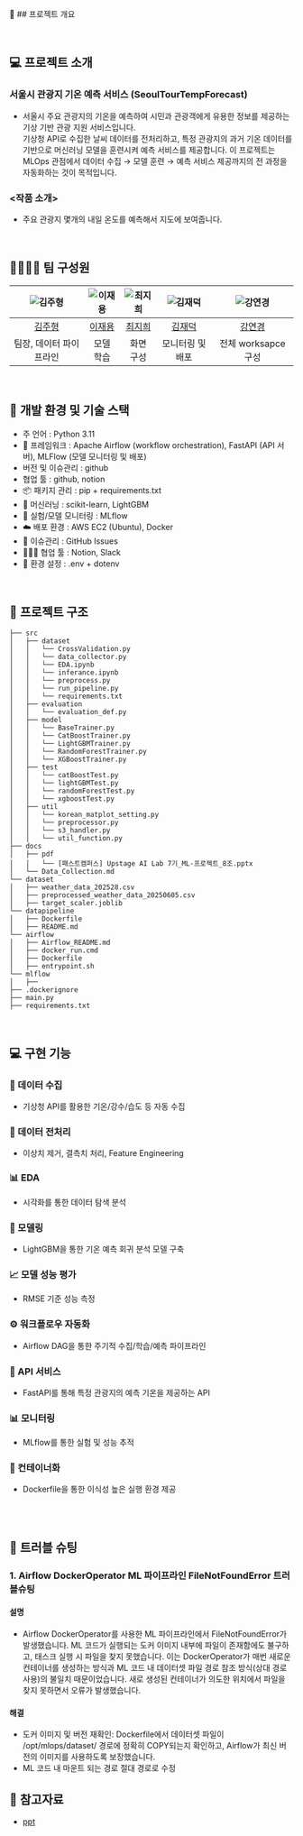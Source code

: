 📌 ## 프로젝트 개요

<br>

## 💻 프로젝트 소개
### 서울시 관광지 기온 예측 서비스 (SeoulTourTempForecast)
- 서울시 주요 관광지의 기온을 예측하여 시민과 관광객에게 유용한 정보를 제공하는 기상 기반 관광 지원 서비스입니다. <br>
  기상청 API로 수집한 날씨 데이터를 전처리하고, 특정 관광지의 과거 기온 데이터를 기반으로 머신러닝 모델을 훈련시켜 예측 서비스를 제공합니다.
  이 프로젝트는 MLOps 관점에서 데이터 수집 → 모델 훈련 → 예측 서비스 제공까지의 전 과정을 자동화하는 것이 목적입니다.

### <작품 소개>
- 주요 관광지 몇개의 내일 온도를 예측해서 지도에 보여줍니다.

<br>

## 👨‍👩‍👦‍👦 팀 구성원

| ![김주형](https://avatars.githubusercontent.com/u/156163982?v=4) | ![이재용](https://avatars.githubusercontent.com/u/156163982?v=4) | ![최지희](https://avatars.githubusercontent.com/u/156163982?v=4) | ![김재덕](https://avatars.githubusercontent.com/u/156163982?v=4) | ![강연경](https://avatars.githubusercontent.com/u/156163982?v=4) |
| :--------------------------------------------------------------: | :--------------------------------------------------------------: | :--------------------------------------------------------------: | :--------------------------------------------------------------: | :--------------------------------------------------------------: |
|            [김주형](https://github.com/UpstageAILab)             |            [이재용](https://github.com/UpstageAILab)             |            [최지희](https://github.com/UpstageAILab)             |            [김재덕](https://github.com/UpstageAILab)             |            [강연경](https://github.com/UpstageAILab)             |
|                            팀장, 데이터 파이프라인                             |                            모델 학습                             |                            화면 구성                             |                            모니터링 및 배포                             |                            전체 worksapce 구성                             |

<br>

## 🔨 개발 환경 및 기술 스택
- 주 언어 : Python 3.11
- 🧰 프레임워크 : Apache Airflow (workflow orchestration), FastAPI (API 서버), MLFlow (모델 모니터링 및 배포)
- 버전 및 이슈관리 : github
- 협업 툴 : github, notion
- 📦 패키지 관리 : pip + requirements.txt
- 🧪 머신러닝 : scikit-learn, LightGBM
- 🧪 실험/모델 모니터링 : MLflow
- ☁️ 배포 환경 : AWS EC2 (Ubuntu), Docker
- 🔧 이슈관리 : GitHub Issues
- 🧑‍🤝‍🧑 협업 툴 : Notion, Slack
- 📄 환경 설정 : .env + dotenv

<br>

## 📁 프로젝트 구조
```
├── src
│   ├── dataset
│   │   └── CrossValidation.py
│   │   └── data_collector.py
│   │   └── EDA.ipynb
│   │   └── inferance.ipynb
│   │   └── preprocess.py
│   │   └── run_pipeline.py
│   │   └── requirements.txt
│   ├── evaluation
│   │   └── evaluation_def.py
│   ├── model
│   │   └── BaseTrainer.py
│   │   └── CatBoostTrainer.py
│   │   └── LightGBMTrainer.py
│   │   └── RandomForestTrainer.py
│   │   └── XGBoostTrainer.py
│   ├── test
│   │   └── catBoostTest.py
│   │   └── lightGBMTest.py
│   │   └── randomForestTest.py
│   │   └── xgboostTest.py
│   ├── util
│   │   └── korean_matplot_setting.py
│   │   └── preprocessor.py
│   │   └── s3_handler.py
│   │   └── util_function.py
├── docs
│   ├── pdf
│   │   └── [패스트캠퍼스] Upstage AI Lab 7기_ML-프로젝트_8조.pptx
│   └── Data_Collection.md
└── dataset
│   ├── weather_data_202528.csv
│   ├── preprocessed_weather_data_20250605.csv
│   ├── target_scaler.joblib
└── datapipeline
│   ├── Dockerfile
│   ├── README.md
└── airflow
│   ├── Airflow_README.md
│   ├── docker_run.cmd
│   ├── Dockerfile
│   ├── entrypoint.sh
└── mlflow
│   ├── 
├── .dockerignore
├── main.py
├── requirements.txt
```

<br>

## 💻​ 구현 기능
### 🔄 데이터 수집
- 기상청 API를 활용한 기온/강수/습도 등 자동 수집
### 🧹 데이터 전처리
- 이상치 제거, 결측치 처리, Feature Engineering
### 📊 EDA
- 시각화를 통한 데이터 탐색 분석
### 🧠 모델링
- LightGBM을 통한 기온 예측 회귀 분석 모델 구축
### 📈 모델 성능 평가
- RMSE 기준 성능 측정
### ⚙️ 워크플로우 자동화
- Airflow DAG을 통한 주기적 수집/학습/예측 파이프라인
### 🚀 API 서비스
- FastAPI를 통해 특정 관광지의 예측 기온을 제공하는 API
### 📊 모니터링
- MLflow를 통한 실험 및 성능 추적
### 🐳 컨테이너화
- Dockerfile을 통한 이식성 높은 실행 환경 제공

<br>

<br>

## 🚨​ 트러블 슈팅

### 1. Airflow DockerOperator ML 파이프라인 FileNotFoundError 트러블슈팅

#### 설명
- Airflow DockerOperator를 사용한 ML 파이프라인에서 FileNotFoundError가 발생했습니다. ML 코드가 실행되는 도커 이미지 내부에 파일이 존재함에도 불구하고, 태스크 실행 시 파일을 찾지 못했습니다. 이는 DockerOperator가 매번 새로운 컨테이너를 생성하는 방식과 ML 코드 내 데이터셋 파일 경로 참조 방식(상대 경로 사용)의 불일치 때문이었습니다. 새로 생성된 컨테이너가 의도한 위치에서 파일을 찾지 못하면서 오류가 발생했습니다.

#### 해결
- 도커 이미지 및 버전 재확인: Dockerfile에서 데이터셋 파일이 /opt/mlops/dataset/ 경로에 정확히 COPY되는지 확인하고, Airflow가 최신 버전의 이미지를 사용하도록 보장했습니다.
- ML 코드 내 마운트 되는 경로 절대 경로로 수정

## 📰​ 참고자료
- [ppt](https://docs.google.com/presentation/d/1BX9PCfKckJTmf3du9hvXv3o8dujUtgkN/edit?slide=id.p1#slide=id.p1)
